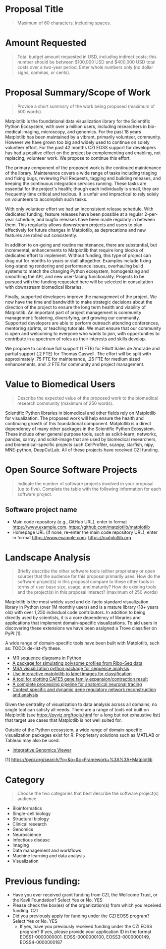 # Proposal Title

> Maximum of 60 characters, including spaces.

# Amount Requested

> Total budget amount requested in USD, including indirect costs; this number
should be between $100,000 USD and $400,000 USD total costs over a two-year
period.  Enter whole numbers only (no dollar signs, commas, or cents).

# Proposal Summary/Scope of Work

> Provide a short summary of the work being proposed (maximum of 500 words).

Matplotlib is the foundational data visualization library for the Scientific
Python Ecosystem, with over a million users, including researchers in
bio-medical imaging, microscopy, and genomics.  For the past 18 years
Matplotlib has been maintained by a vibrant, primarily volunteer, community.
However we have grown too big and widely used to continue on solely volunteer
effort.  For the past 42 months CZI EOSS support for developers has had a
positive effect on the project by complementing and enabling, not replacing,
volunteer work.  We propose to continue this effort.

The primary component of the proposed work is the continued maintenance of the
library.  Maintenance covers a wide range of tasks including triaging and
fixing bugs, reviewing Pull Requests, tagging and building releases, and
keeping the continuous integration services running.  These tasks are essential
for the project's health; though each individually is small, they are
frequently time critical and tedious.  It is unfair and impractical to rely
solely on volunteers to accomplish such tasks.

With only volunteer effort we had an inconsistent release schedule.  With
dedicated funding, feature releases have been possible at a regular 2-per-year
schedule, and bugfix releases have been made regularly in between them.  This
regularity allows downstream projects and users to plan effectively for future
changes in Matplotlib, as deprecations and new features are rolled out
consistently.

In addition to on-going and routine maintenance, there are substantial, but
incremental, enhancements to Matplotlib that require long blocks of dedicated
effort to implement.  Without funding, this type of project can drag out for
months to years or stall altogether.  Examples include fixing long-standing
rendering and performance issues, overhauling build systems to match the
changing Python ecosystem, homogenizing and smoothing the API, and new
user-facing functionality.  Projects to be pursued with the funding requested
here will be selected in consultation with downstream biomedical libraries.

Finally, supported developers improve the management of the project.  We now
have the time and bandwidth to make strategic decisions about the direction of
the project to ensure the long term health and viability of Matplotlib.  An
important part of project management is community management: fostering,
diversifying, and growing our community.  Supported developers are able to
perform outreach attending conferences, mentoring sprints, or teaching
tutorials.  We must ensure that our community is open and welcoming to everyone
who wants to join, with opportunities to contribute in a spectrum of roles as
their interests and skills develop.

We propose to continue full support (1 FTE) for Elliott Sales de Andrade and
partial support (.2 FTE) for Thomas Caswell.  The effort will be split with
approximately .75 FTE for maintenance, .25 FTE for medium sized enhancements,
and .2 FTE for community and project management.


# Value to Biomedical Users

> Describe the expected value of the proposed work to the biomedical research
community (maximum of 250 words).

Scientific Python libraries in biomedical and other fields rely on Matplotlib
for visualization.  The proposed work will help ensure the health and
continuing growth of this foundational component.  Matplotlib is a direct
dependency of many other packages in the Scientific Python Ecosystem.  These
include other general purpose tools, such as scikit-learn, networkx, pandas,
xarray, and scikit-image that are used by biomedical researchers, and
biomedical-specific projects such CellProfiler, scanpy, starfish, nipy,
MNE-python, DeepCutLab.  All of these projects have received CZI funding.

# Open Source Software Projects

> Indicate the number of software projects involved in your proposal (up to
five).  Complete the table with the following information for each software
project.

## Software project name

* Main code repository (e.g., GitHub URL), enter in format
  https://www.example.com.
  https://github.com/matplotlib/matplotlib
* Homepage URL (if none, re-enter the main code repository URL), enter in
  format https://www.example.com.
  https://matplotlib.org

# Landscape Analysis

> Briefly describe the other software tools (either proprietary or open source)
that the audience for this proposal primarily uses.  How do the software
project(s) in this proposal compare to these other tools in terms of user base
size, usage, and maturity?  How do existing tools and the project(s) in this
proposal interact?  (maximum of 250 words)

Matplotlib is the most widely used and de-facto standard visualization library
in Python (over 1M monthly users) and is a mature library (18+ years old) with
over 1,250 individual code contributors.  In addition to being directly used by
scientists, it is a core dependency of libraries and applications that
implement domain-specific visualizations.  To aid users in discovering these
extensions we have been assigned a Trove classifier on PyPI [1].

A wide range of domain-specific tools have been built with Matplotlib, such as:
TODO: de-list-ify these.
* [MR sequence diagrams in Python](https://pypi.org/project/mrsd/)
* [A package for simulating polysome profiles from Ribo-Seq
  data](https://pypi.org/project/polyan/)
* [MSA visualization python package for sequence
  analysis](https://pypi.org/project/pyMSAviz/)
* [Use interactive matplotlib to label images for
  classification](https://pypi.org/project/mpl-image-labeller/)
* [A tool for plotting CAFE5 gene family expansion/contraction
  result](https://pypi.org/project/cafeplotter/)
* [A complete processing pipeline for anatomical neuronal
  tracing](https://pypi.org/project/braintracer/)
* [Context specific and dynamic gene regulatory network reconstruction and
  analysis](https://pypi.org/project/dictys/)

Given the centrality of visualization to data analysis across all domains, no
single tool can satisfy all needs.  There are a range of tools not built on
Matplotlib (see https://pyviz.org/tools.html for a long but not exhaustive
list) that target use cases that Matplotlib is not well suited for.

Outside of the Python ecosystem, a wide range of domain-specific visualization
packages exist for R.  Proprietary solutions such as MATLAB or Tableau may also
be used.
* [Integrative Genomics Viewer](https://igv.org/doc/desktop/)

[1] https://pypi.org/search/?q=&o=&c=Framework+%3A%3A+Matplotlib

# Category

> Choose the two categories that best describe the software project(s) audience:

* Bioinformatics
* Single-cell biology
* Structural biology
* Clinical research
* Genomics
* Neuroscience
* Infectious disease
* Imaging
* Data management and workflows
* Machine learning and data analysis
* Visualization

# Previous funding:

* Have you ever received grant funding from CZI, the Wellcome Trust, or the
  Kavli Foundation?  Select Yes or No.  YES
* Please check the box(es) of the organization(s) from which you received
  funding.  CZI
* Did you previously apply for funding under the CZI EOSS program?  Select Yes
  or No.  YES
  * If yes, have you previously received funding under the CZI EOSS program?  If
    yes, please provide your application ID in the format EOSS1-0000000001.
    EOSS-0000000100, EOSS3-0000000149, EOSS4-0000000187
